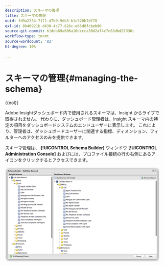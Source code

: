 ```yaml
---
description: スキーマの管理
title: スキーマの管理
uuid: fd9a2254-7171-47b9-9db3-b1c320b7df78
exl-id: 8b40921b-d430-4c77-826c-e65d8fcbeb90
source-git-commit: b1dda69a606a16dccca30d2a74c7e63dbd27936c
workflow-type: tm+mt
source-wordcount: '82'
ht-degree: 10%

---
```


# スキーマの管理{#managing-the-schema}

{{eol}}

Adobe Insightダッシュボード内で使用されるスキーマは、Insight からライブで取得されません。 代わりに、ダッシュボード管理者は、Insight スキーマ内の特定の項目をダッシュボードシステムのエンドユーザーに表示します。 これにより、管理者は、ダッシュボードユーザーに関連する指標、ディメンション、フィルターへのアクセスのみを提供できます。

スキーマ管理は、 **[!UICONTROL Schema Builder]** ウィンドウ **[!UICONTROL Administration Console]** およびには、プロファイル接続の行の右側にあるアイコンをクリックするとアクセスできます。

![](assets/schema_builder.png)
